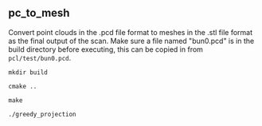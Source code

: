 ## pc_to_mesh
Convert point clouds in the .pcd file format to meshes in the .stl file format as the final output of the scan. Make sure a file named "bun0.pcd" is in the build directory before executing, this can be copied in from ```pcl/test/bun0.pcd```.

```mkdir build```

```cmake ..```

```make```

```./greedy_projection```


